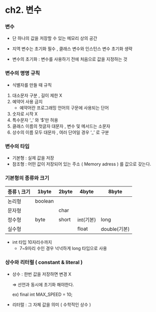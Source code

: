 # ch2. 변수

### 변수

- 단 하나의 값을 저장할 수 있는 메모리 상의 공간

- 지역 변수는 초기화 필수 , 클래스 변수와 인스턴스 변수 초기화 생략
- 변수의 초기화 : 변수를 사용하기 전에 처음으로 값을 지정하는 것

### 변수의 명명 규칙

- 식별자를 만들 때 규칙
1. 대소문자 구분 , 길이 제한 X
2. 예약어 사용 금지
    - 예약어란 프로그래밍 언어의 구문에 사용되는 단어
3. 숫자로 시작 X
4. 특수문자 ‘_’ 와 ‘$’만 허용
5. 클래스 이름의 첫글자 대문자 , 변수 및 메서드는 소문자
6. 상수의 이름 모두 대문자 , 여러 단어일 경우 ‘_’ 로 구분

### 변수의 타입

- 기본형 : 실제 값을 저장
- 참조형 : 어떤 값이 저장되어 있는 주소 ( Memory adress ) 를 값으로 갖는다.

### 기본형의 종류와 크기

| 종류 \ 크기 | 1byte | 2byte | 4byte | 8byte |
| --- | --- | --- | --- | --- |
| 논리형 | boolean |  |  |  |
| 문자형 |  | char |  |  |
| 정수형 | byte | short | int(기본) | long |
| 실수형 |  |  | float | double(기본) |
- int 타입 10자리수까지
    - 7~9자리 수인 경우 넉넉하게 long 타입으로 사용


### 상수와 리터럴 ( constant & literal )

- 상수 : 한번 값을 저장하면 변경 X

  ⇒ 선언과 동시에 초기화 해야한다.

  ex) final int MAX_SPEED = 10;


- 리터럴 : 그 자체 값을 의미 ( 수학적인 상수 )